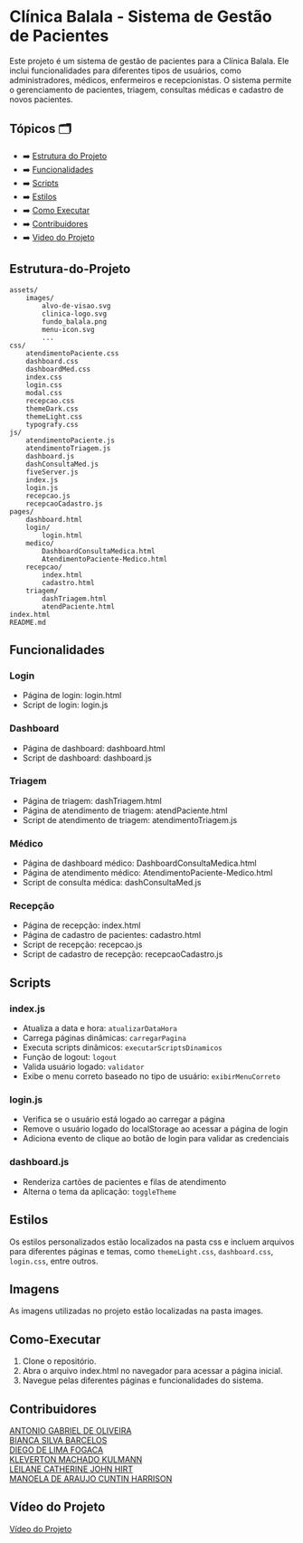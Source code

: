 # Clínica Balala - Sistema de Gestão de Pacientes

Este projeto é um sistema de gestão de pacientes para a Clínica Balala. Ele inclui funcionalidades para diferentes tipos de usuários, como administradores, médicos, enfermeiros e recepcionistas. O sistema permite o gerenciamento de pacientes, triagem, consultas médicas e cadastro de novos pacientes.

## Tópicos 🗂️

* ➡️ [Estrutura do Projeto](#Estrutura-do-Projeto)
* ➡️ [Funcionalidades](#Funcionalidades)
* ➡️ [Scripts](#Scripts)
* ➡️ [Estilos](#Estilos)
* ➡️ [Como Executar](#Como-Executar)
* ➡️ [Contribuidores](#Contribuidores)
* ➡️ [Video do Projeto](#VideoProjeto)


## Estrutura-do-Projeto

```
assets/
    images/
        alvo-de-visao.svg
        clinica-logo.svg
        fundo_balala.png
        menu-icon.svg
        ...
css/
    atendimentoPaciente.css
    dashboard.css
    dashboardMed.css
    index.css
    login.css
    modal.css
    recepcao.css
    themeDark.css
    themeLight.css
    typografy.css
js/
    atendimentoPaciente.js
    atendimentoTriagem.js
    dashboard.js
    dashConsultaMed.js
    fiveServer.js
    index.js
    login.js
    recepcao.js
    recepcaoCadastro.js
pages/
    dashboard.html
    login/
        login.html
    medico/
        DashboardConsultaMedica.html
        AtendimentoPaciente-Medico.html
    recepcao/
        index.html
        cadastro.html
    triagem/
        dashTriagem.html
        atendPaciente.html
index.html
README.md
```

## Funcionalidades

### Login

- Página de login: login.html
- Script de login: login.js

### Dashboard

- Página de dashboard: dashboard.html
- Script de dashboard: dashboard.js

### Triagem

- Página de triagem: dashTriagem.html
- Página de atendimento de triagem: atendPaciente.html
- Script de atendimento de triagem: atendimentoTriagem.js

### Médico

- Página de dashboard médico: DashboardConsultaMedica.html
- Página de atendimento médico: AtendimentoPaciente-Medico.html
- Script de consulta médica: dashConsultaMed.js

### Recepção

- Página de recepção: index.html
- Página de cadastro de pacientes: cadastro.html
- Script de recepção: recepcao.js
- Script de cadastro de recepção: recepcaoCadastro.js

## Scripts

### index.js

- Atualiza a data e hora: `atualizarDataHora`
- Carrega páginas dinâmicas: `carregarPagina`
- Executa scripts dinâmicos: `executarScriptsDinamicos`
- Função de logout: `logout`
- Valida usuário logado: `validator`
- Exibe o menu correto baseado no tipo de usuário: `exibirMenuCorreto`

### login.js

- Verifica se o usuário está logado ao carregar a página
- Remove o usuário logado do localStorage ao acessar a página de login
- Adiciona evento de clique ao botão de login para validar as credenciais

### dashboard.js

- Renderiza cartões de pacientes e filas de atendimento
- Alterna o tema da aplicação: `toggleTheme`

## Estilos

Os estilos personalizados estão localizados na pasta css e incluem arquivos para diferentes páginas e temas, como `themeLight.css`, `dashboard.css`, `login.css`, entre outros.

## Imagens

As imagens utilizadas no projeto estão localizadas na pasta images.

## Como-Executar

1. Clone o repositório.
2. Abra o arquivo index.html no navegador para acessar a página inicial.
3. Navegue pelas diferentes páginas e funcionalidades do sistema.

## Contribuidores

[ANTONIO GABRIEL DE OLIVEIRA](https://github.com/Arcane6)  
[BIANCA SILVA BARCELOS](https://github.com/BiancaBarcelos)  
[DIEGO DE LIMA FOGACA](https://github.com/DiFogaca)  
[KLEVERTON MACHADO KULMANN](https://github.com/KlevertonMKulmann)  
[LEILANE CATHERINE JOHN HIRT](https://github.com/leilanehirt)  
[MANOELA DE ARAUJO CUNTIN HARRISON](https://github.com/Manoelah20)

## Vídeo do Projeto

[Vídeo do Projeto](https://youtu.be/fSlR8F01qGU)

